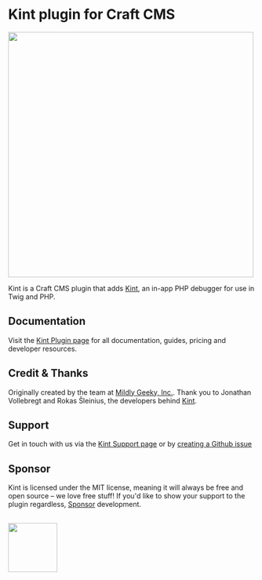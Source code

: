 # Kint plugin for Craft CMS
<img width="500" src="https://verbb.imgix.net/plugins/kint/kint-social-card.png?v=1">

Kint is a Craft CMS plugin that adds [Kint](https://github.com/kint-php/kint), an in-app PHP debugger for use in Twig and PHP.

## Documentation
Visit the [Kint Plugin page](https://verbb.io/craft-plugins/kint) for all documentation, guides, pricing and developer resources.

## Credit & Thanks
Originally created by the team at [Mildly Geeky, Inc.](https://mildlygeeky.com). Thank you to Jonathan Vollebregt and Rokas Šleinius, the developers behind [Kint](https://github.com/kint-php/kint/).

## Support
Get in touch with us via the [Kint Support page](https://verbb.io/craft-plugins/kint/support) or by [creating a Github issue](https://github.com/verbb/kint/issues)

## Sponsor
Kint is licensed under the MIT license, meaning it will always be free and open source – we love free stuff! If you'd like to show your support to the plugin regardless, [Sponsor](https://github.com/sponsors/verbb) development.

<h2></h2>

<a href="https://verbb.io" target="_blank">
    <img width="100" src="https://verbb.io/assets/img/verbb-pill.svg">
</a>


